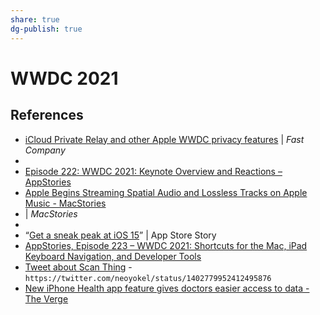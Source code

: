 ```yaml
---
share: true
dg-publish: true
---
```

# WWDC 2021


## References
* [iCloud Private Relay and other Apple WWDC privacy features](https://www.fastcompany.com/90643627/apple-privacy-wwdc-private-relay-vpn-icloud-plus-macos-monterey) | _Fast Company_
* [](An%20overview) 
* [Episode 222: WWDC 2021: Keynote Overview and Reactions – AppStories](https://appstories.net/episodes/222/)
* [Apple Begins Streaming Spatial Audio and Lossless Tracks on Apple Music - MacStories](https://www.macstories.net/news/apple-begins-streaming-spatial-audio-and-lossless-tracks-on-apple-music/)
* [](iOS%20and%20iPad%20OS%2015) | _MacStories_
* [](About%20lossless%20audio%20in%20Apple%20Music)
* “[Get a sneak peak at iOS 15](https://apps.apple.com/us/story/id1570762559)” | App Store Story
* [AppStories, Episode 223 – WWDC 2021: Shortcuts for the Mac, iPad Keyboard Navigation, and Developer Tools](https://www.macstories.net/linked/appstories-episode-223-wwdc-2021-shortcuts-for-the-mac-ipad-keyboard-navigation-and-developer-tools/)
* [Tweet about Scan Thing](https://twitter.com/neoyokel/status/1402779952412495876) - `https://twitter.com/neoyokel/status/1402779952412495876`
* [New iPhone Health app feature gives doctors easier access to data - The Verge](https://www.theverge.com/2021/6/9/22526024/apple-health-app-data-medical-record-iphone-doctor-access)